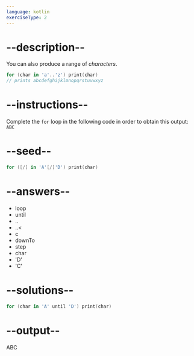 ```yaml
---
language: kotlin
exerciseType: 2
---
```


# --description--

You can also produce a range of _characters_.
```kotlin
for (char in 'a'..'z') print(char)
// prints abcdefghijklmnopqrstuvwxyz
```

# --instructions--

Complete the `for` loop in the following code in order to obtain this output: `ABC`

# --seed--

```kotlin
for ([/] in 'A'[/]'D') print(char)
```

# --answers--

- loop
-  until 
- ..
- ..<
- c
- downTo
- step
- char
- 'D'
- 'C'

# --solutions--

```kotlin
for (char in 'A' until 'D') print(char)
```

# --output--

ABC
